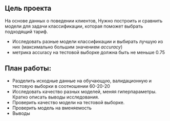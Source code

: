 ## Цель проекта

На основе данных о поведении клиентов, Нужно построить и сравнить модели для задачи классификации, которая поможет выбрать подходящий тариф.

* Исследовать разные модели классификации и выбирать лучшую из них (максимально большим значением *accuracy*)
* метрика accuracy на тестовой выборке должна быть не меньше 0.75

## План работы:

* Разделить исходные данные на обучающую, валидационную и тестовую выборки в соотношении 60-20-20
* Исследовать качество разных моделей, меняя гиперпараметры. Кратко описать выводы исследования.
* Проверить качество модели на тестовой выборке.
* Проверить модель на вменяемость
* Выводы
